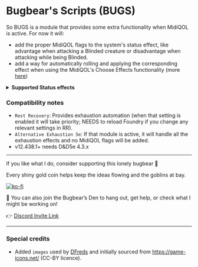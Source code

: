 # Bugbear's Scripts (BUGS)
So BUGS is a module that provides some extra functionality when MidiQOL is active.
For now it will:
* add the proper MidiQOL flags to the system's status effect, like advantage when attacking a Blinded creature or disadvantage when attacking while being Blinded.
* add a way for automatically rolling and applying the corresponding effect when using the MidiQOL's Choose Effects functionality (more [here](<https://github.com/thatlonelybugbear/bugs/pull/32#issue-2993717699>))

<details>
  <summary><b>Supported Status effects</b></summary>
  
- `blinded`,
- `charmed` will try to automate:
  - _fail of activities that would do damage to the Charmer_: removed as it can be too invasive!
  - advantage for checks when the Charmer has the Charmed creature targeted before rolling!
- `dodging`,
- `encumbered`: when the system is set to legacy 5e rules and also `Encumbrance Tracking` set to `Variant (encumbered & heavily encumbered)`,
- `exhaustion (1-5)`: when the system is set to legacy 5e rules,
- `frightened`,
- `invisible`,
- `paralyzed`,
- `petrified`,
- `poisoned`,
- `prone`,
- `restrained`,
- `silenced`: Forces spells with V component to fail. You can create an Active Effect with `flags.midi-qol.fail.spell.vocal | Override | false | 20` which will cancel it out (think Subtle spell),
- `stunned`,
- `unconscious`.
</details>

### Compatibility notes
- `Rest Recovery`: Provides exhaustion automation (when that setting is enabled it will take priority; NEEDS to reload Foundry if you change any relevant settings in RR).
- `Alternative Exhaustion 5e`: If that module is active, it will handle all the exhaustion effects and no MidiQOL flags will be added.
- v12.438.1+ needs D&D5e 4.3.x

<hr>
If you like what I do, consider supporting this lonely bugbear 🐾

Every shiny gold coin helps keep the ideas flowing and the goblins at bay.

[![ko-fi](https://ko-fi.com/img/githubbutton_sm.svg)](https://ko-fi.com/thatlonelybugbear)

🏰 You can also join the Bugbear’s Den to hang out, get help, or check what I might be working on!

👉 [Discord Invite Link](<https://discord.gg/KYb74fcsBt>)
<hr>

### Special credits
- Added `images` used by [DFreds](https://github.com/DFreds) and initially sourced from https://game-icons.net/ (CC-BY licence).
